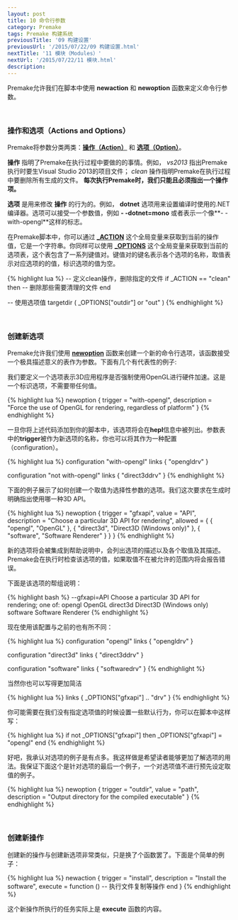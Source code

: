 ```yaml
---
layout: post
title: 10 命令行参数
category: Premake
tags: Premake 构建系统
previousTitle: '09 构建设置'
previousUrl: '/2015/07/22/09 构建设置.html'
nextTitle: '11 模块（Modules）'
nextUrl: '/2015/07/22/11 模块.html'
description:
---
```


Premake允许我们在脚本中使用 **newaction** 和 **newoption** 函数来定义命令行参数。

<br/>

### 操作和选项（Actions and Options）

Premake将参数分类两类：[**操作（Action）**](https://github.com/premake/premake-core/wiki/newaction) 和 [**选项（Option）**](https://github.com/premake/premake-core/wiki/newoption)。

**操作** 指明了Premake在执行过程中要做的的事情。例如， *vs2013* 指出Premake执行时要生Visual Studio 2013的项目文件； *clean* 操作指明Premake在执行过程中要删除所有生成的文件。 **每次执行Premake时，我们只能且必须指出一个操作项。**

**选项** 是用来修改 **操作** 的行为的。例如， **dotnet** 选项用来设置编译时使用的.NET编译器。选项可以接受一个参数值，例如 **- -dotnet=mono** 或者表示一个像**- -with-opengl**这样的标志。

在Premake脚本中，你可以通过 [**_ACTION**](https://github.com/premake/premake-core/wiki/_ACTION) 这个全局变量来获取到当前的操作值，它是一个字符串。你同样可以使用 [**_OPTIONS**](https://github.com/premake/premake-core/wiki/_OPTIONS) 这个全局变量来获取到当前的选项表，这个表包含了一系列键值对。键值对的键名表示各个选项的名称，取值表示对应选项的的值，标识选项的值为空。

{% highlight lua %}
-- 定义clean操作，删除指定的文件
if _ACTION == "clean" then
   -- 删除那些需要清理的文件
end

-- 使用选项值
targetdir ( _OPTIONS["outdir"] or "out" )
{% endhighlight %}

<br/>

### 创建新选项

Premake允许我们使用 [**newoption**](https://github.com/premake/premake-core/wiki/newoption) 函数来创建一个新的命令行选项，该函数接受一个极具描述意义的表作为参数。下面有几个有代表性的例子:

我们要定义一个选项表示3D应用程序是否强制使用OpenGL进行硬件加速。这是一个标识选项，不需要带任何值。

{% highlight lua %}
newoption {
   trigger     = "with-opengl",
   description = "Force the use of OpenGL for rendering, regardless of platform"
}
{% endhighlight %}

一旦你将上述代码添加到你的脚本中，该选项将会在**hepl**信息中被列出。参数表中的**trigger**被作为新选项的名称，你也可以将其作为一种配置（configuration）。

{% highlight lua %}
configuration "with-opengl"
   links { "opengldrv" }

configuration "not with-opengl"
   links { "direct3ddrv" }
{% endhighlight %}

下面的例子展示了如何创建一个取值为选择性参数的选项。我们这次要求在生成时明确指出使用哪一种3D API。

{% highlight lua %}
newoption {
   trigger     = "gfxapi",
   value       = "API",
   description = "Choose a particular 3D API for rendering",
   allowed = {
      { "opengl",    "OpenGL" },
      { "direct3d",  "Direct3D (Windows only)" },
      { "software",  "Software Renderer" }
   }
}
{% endhighlight %}

新的选项将会被集成到帮助说明中，会列出选项的描述以及各个取值及其描述。Premake会在执行时检查该选项的值，如果取值不在被允许的范围内将会报告错误。

下面是该选项的帮组说明：

{% highlight bash %}
--gfxapi=API      Choose a particular 3D API for rendering; one of:
     opengl        OpenGL
     direct3d      Direct3D (Windows only)
     software      Software Renderer
{% endhighlight %}

现在使用该配置与之前的也有所不同：

{% highlight lua %}
configuration "opengl"
   links { "opengldrv" }

configuration "direct3d"
    links { "direct3ddrv" }

configuration "software"
    links { "softwaredrv" }
{% endhighlight %}

当然你也可以写得更加简洁

{% highlight lua %}
links { _OPTIONS["gfxapi"] .. "drv" }
{% endhighlight %}

你可能需要在我们没有指定选项值的时候设置一些默认行为，你可以在脚本中这样写：

{% highlight lua %}
if not _OPTIONS["gfxapi"] then
   _OPTIONS["gfxapi"] = "opengl"
end
{% endhighlight %}

好吧，我承认对选项的例子是有点多。我这样做是希望读者能够更加了解选项的用法。我保证下面这个是针对选项的最后一个例子，一个对选项值不进行预先设定取值的例子。

{% highlight lua %}
newoption {
   trigger     = "outdir",
   value       = "path",
   description = "Output directory for the compiled executable"
}
{% endhighlight %}

<br/>

### 创建新操作

创建新的操作与创建新选项非常类似，只是换了个函数罢了。下面是个简单的例子：

{% highlight lua %}
newaction {
   trigger     = "install",
   description = "Install the software",
   execute = function ()
      -- 执行文件复制等操作
   end
}
{% endhighlight %}

这个新操作所执行的任务实际上是 **execute** 函数的内容。
